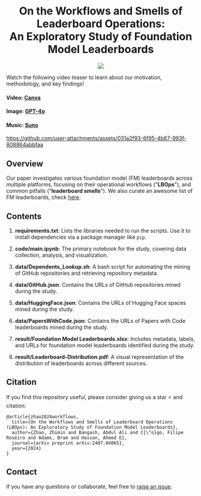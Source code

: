 <div align="center">
    <h1>On the Workflows and Smells of Leaderboard Operations:<br>An Exploratory Study of Foundation Model Leaderboards</h1>
</div>

<p align="center">
    <a href="https://arxiv.org/abs/2407.04065"><img src="https://img.shields.io/badge/📃-Arxiv-b31b1b?style=for-the-badge"></a>
</a>

Watch the following video teaser to learn about our motivation, methodology, and key findings!
#### Video: [Canva](https://www.canva.com)
#### Image: [GPT-4o](https://chat.openai.com)
#### Music: [Suno](https://suno.com)

https://github.com/user-attachments/assets/031a2f93-6f95-4b67-993f-808864abbfaa

## Overview
Our paper investigates various foundation model (FM) leaderboards across multiple platforms, focusing on their operational workflows ("**LBOps**"), and common pitfalls ("**leaderboard smells**"). We also curate an awesome list of FM leaderboards, check [here](https://github.com/SAILResearch/awesome-foundation-model-leaderboards).

## Contents

1. **requirements.txt**: Lists the libraries needed to run the scripts. Use it to install dependencies via a package manager like `pip`.

2. **code/main.ipynb**: The primary notebook for the study, covering data collection, analysis, and visualization.

3. **data/Dependents_Lookup.sh**: A bash script for automating the mining of GitHub repositories and retrieving repository metadata.

4. **data/GitHub.json**: Contains the URLs of GitHub repositories mined during the study.

5. **data/HuggingFace.json**: Contains the URLs of Hugging Face spaces mined during the study.

6. **data/PapersWithCode.json**: Contains the URLs of Papers with Code leaderboards mined during the study.

7. **result/Foundation Model Leaderboards.xlsx**: Includes metadata, labels, and URLs for foundation model leaderboards identified during the study.

8. **result/Leaderboard-Distribution.pdf**: A visual representation of the distribution of leaderboards across different sources.

## Citation
If you find this repository useful, please consider giving us a star :star: and citation:
```
@article{zhao2024workflows,
  title={On the Workflows and Smells of Leaderboard Operations (LBOps): An Exploratory Study of Foundation Model Leaderboards},
  author={Zhao, Zhimin and Bangash, Abdul Ali and C{\^o}go, Filipe Roseiro and Adams, Bram and Hassan, Ahmed E},
  journal={arXiv preprint arXiv:2407.04065},
  year={2024}
}
```

## Contact
If you have any questions or collaborate, feel free to [raise an issue](https://github.com/zhimin-z/Foundation-Model-Leaderboard-Survey/issues/new).
